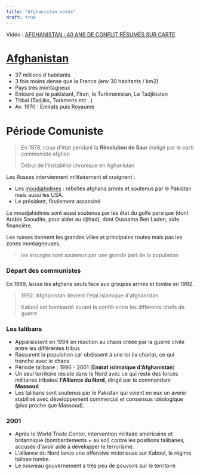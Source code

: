 ```yaml
---
title: "Afghanistan notes"
draft: true
---
```




Vidéo : [AFGHANISTAN : 40 ANS DE CONFLIT RÉSUMÉS SUR CARTE](https://www.youtube.com/watch?v=HQq3lAqYaC0&t=346s)



# [Afghanistan](https://fr.wikipedia.org/wiki/Afghanistan)

- 37 millions d'habitants
- 3 fois moins dense que la France (env 30 habitants / km2)
- Pays très montagneux
- Entouré par le pakistant, l'Iran, le Turkménistan, Le Tadjikistan
- Tribal (Tadjiks, Turkmens etc ..)
- Av. 1970 : Emirats puis Royaume



# Période Comuniste

> En 1978, coup d'état pendant la **Révolution de Saur** instigé par le parti communiste afghan
>
> Début de l'instabilité chronique en Aghanistan

Les Russes interviennent militairement et craignent :

- Les  [moudjahidines](https://fr.wikipedia.org/wiki/Moudjahid) : rebelles afghans armés et soutenus par le Pakistan mais aussi les USA.
- Le président, finalement assassiné

Le moudjahidines sont aussi soutenus par les état du golfe persique (dont Arabie Saoudite, pour aider au djihad), dont Oussama Ben Laden, aide financière.

Les russes tiennent les grandes villes et principales routes mais pas les zones montagneuses.

> les insurgés sont soutenus par une grande part de la population

### Départ des communistes

En 1989, laisse les afghans seuls face aux groupes armés et tombe en 1992.

> 1992: Afghanistan devient l'etat islamique d'afghanistan.
>
> Kaboul est bombardé durant le conflit entre les différents chefs de guerre



### Les talibans

- Apparaissent en 1994 en réaction au chaos créée par la guerre civile entre les différentes tribus
- Rassurent la population car obéissent à une loi (la charia), ce qui tranche avec le chaos 
- Période talibane : 1996 - 2001 (**Émirat islimaique d'Afghanistan**)
- Un seul territoire résiste dans le Nord avec ce qui reste des forces militaires tribales: **l'Alliance du Nord**, dirigé par le commandant **Massoud**
- Les talibans sont soutenus par le Pakistan qui voient en eux un avenir stabilisé avec développement commercial et consensus idéologique (plus proche que Massoud).



### 2001

- Après le World Trade Center, intervention militaire américaine et britannique (bombardements + au sol) contre les positions talibanes, accusés d'avoir aidé à développer le terrorisme.
- L'alliance du Nord lance une offensive victorieuse sur Kaboul, le régime taliban tombe.
- Le nouveau gouvernement a très peu de pouvoirs sur le territoire